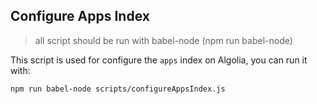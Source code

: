 ## Configure Apps Index

> all script should be run with babel-node (npm run babel-node)

This script is used for configure the `apps` index on Algolia, you can run it with:

```
npm run babel-node scripts/configureAppsIndex.js
```
